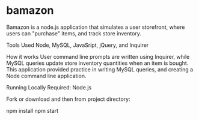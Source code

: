 # bamazon


Bamazon is a node.js application that simulates a user storefront, where users can "purchase" items, and track store inventory.

Tools Used
Node, MySQL, JavaSript, jQuery, and Inquirer

How it works
User command line prompts are written using Inquirer, while MySQL queries update store inventory quantities when an item is bought. This application provided practice in writing MySQL queries, and creating a Node command line application.

Running Locally
Required: Node.js

Fork or download and then from project directory:

npm install
npm start
